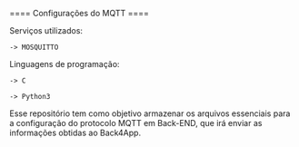 ==== Configurações do MQTT ====


Serviços utilizados:

	-> MOSQUITTO

Linguagens de programação:

	-> C

	-> Python3

Esse repositório tem como objetivo armazenar os arquivos essenciais para a configuração do protocolo MQTT em Back-END, que irá enviar as informações obtidas ao Back4App.



